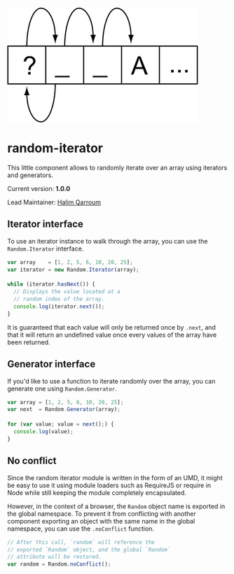 ![Logo](assets/random_access.jpg)

# random-iterator

This little component allows to randomly iterate over an array using iterators and generators.

Current version: **1.0.0**

Lead Maintainer: [Halim Qarroum](mailto:hqm.post@gmail.com)

## Iterator interface

To use an iterator instance to walk through the array, you can use the `Random.Iterator` interface.

```Javascript
var array    = [1, 2, 5, 6, 10, 20, 25];
var iterator = new Random.Iterator(array);

while (iterator.hasNext()) {
  // Displays the value located at a
  // random index of the array.
  console.log(iterator.next());
}
```

It is guaranteed that each value will only be returned once by `.next`, and that it will return an undefined value once every values of the array have been returned.

## Generator interface

If you'd like to use a function to iterate randomly over the array, you can generate one using `Random.Generator`.

```Javascript
var array = [1, 2, 5, 6, 10, 20, 25];
var next  = Random.Generator(array);

for (var value; value = next();) {
  console.log(value);
}
```

## No conflict

Since the random iterator module is written in the form of an UMD, it might be easy to use it using module loaders such as RequireJS or require in Node while still keeping the module completely encapsulated.

However, in the context of a browser, the `Random` object name is exported in the global namespace. To prevent it from conflicting with another component exporting an object with the same name in the global namespace, you can use the `.noConflict` function.

```Javascript
// After this call, `random` will reference the
// exported `Random` object, and the global `Random`
// attribute will be restored.
var random = Random.noConflict();
```
